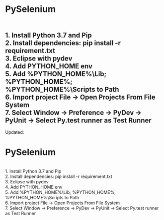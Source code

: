 # PySelenium
</br>1. Install Python 3.7 and Pip
</br>2. Install dependencies: pip install -r requirement.txt
</br>3. Eclipse with pydev
</br>4. Add PYTHON_HOME env
</br>5. Add %PYTHON_HOME%\Lib; %PYTHON_HOME%; %PYTHON_HOME%\Scripts to Path
</br>6. Import project File -> Open Projects From File System
</br>7. Select Window -> Preference -> PyDev -> PyUnit -> Select Py.test runner as Test Runner
---
Updated: 

# PySelenium
</br>1. Install Python 3.7 and Pip
</br>2. Install dependencies: pip install -r requirement.txt
</br>3. Eclipse with pydev
</br>4. Add PYTHON_HOME env
</br>5. Add %PYTHON_HOME%\Lib; %PYTHON_HOME%; %PYTHON_HOME%\Scripts to Path
</br>6. Import project File -> Open Projects From File System
</br>7. Select Window -> Preference -> PyDev -> PyUnit -> Select Py.test runner as Test Runner